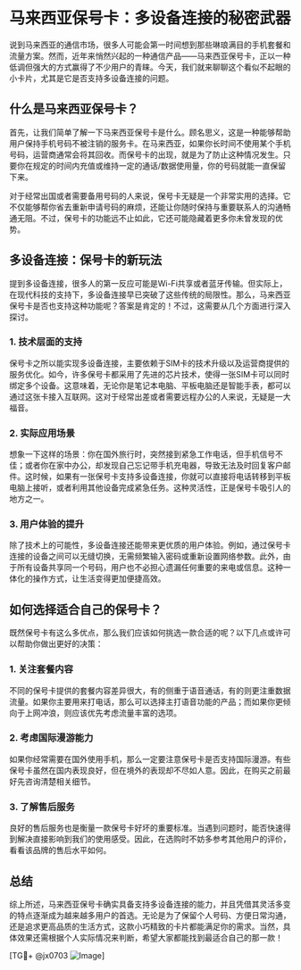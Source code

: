 # 马来西亚保号卡：多设备连接的秘密武器

说到马来西亚的通信市场，很多人可能会第一时间想到那些琳琅满目的手机套餐和流量方案。然而，近年来悄然兴起的一种通信产品——马来西亚保号卡，正以一种低调但强大的方式赢得了不少用户的青睐。今天，我们就来聊聊这个看似不起眼的小卡片，尤其是它是否支持多设备连接的问题。

## 什么是马来西亚保号卡？

首先，让我们简单了解一下马来西亚保号卡是什么。顾名思义，这是一种能够帮助用户保持手机号码不被注销的服务卡。在马来西亚，如果你长时间不使用某个手机号码，运营商通常会将其回收。而保号卡的出现，就是为了防止这种情况发生。只要你在规定的时间内充值或维持一定的通话/数据使用量，你的号码就能一直保留下来。

对于经常出国或者需要备用号码的人来说，保号卡无疑是一个非常实用的选择。它不仅能够帮你省去重新申请号码的麻烦，还能让你随时保持与重要联系人的沟通畅通无阻。不过，保号卡的功能远不止如此，它还可能隐藏着更多你未曾发现的优势。

## 多设备连接：保号卡的新玩法

提到多设备连接，很多人的第一反应可能是Wi-Fi共享或者蓝牙传输。但实际上，在现代科技的支持下，多设备连接早已突破了这些传统的局限性。那么，马来西亚保号卡是否也支持这种功能呢？答案是肯定的！不过，这需要从几个方面进行深入探讨。

### 1. 技术层面的支持

保号卡之所以能实现多设备连接，主要依赖于SIM卡的技术升级以及运营商提供的服务优化。如今，许多保号卡都采用了先进的芯片技术，使得一张SIM卡可以同时绑定多个设备。这意味着，无论你是笔记本电脑、平板电脑还是智能手表，都可以通过这张卡接入互联网。这对于经常出差或者需要远程办公的人来说，无疑是一大福音。

### 2. 实际应用场景

想象一下这样的场景：你在国外旅行时，突然接到紧急工作电话，但手机信号不佳；或者你在家中办公，却发现自己忘记带手机充电器，导致无法及时回复客户邮件。这时候，如果有一张保号卡支持多设备连接，你就可以直接将电话转移到平板电脑上接听，或者利用其他设备完成紧急任务。这种灵活性，正是保号卡吸引人的地方之一。

### 3. 用户体验的提升

除了技术上的可能性，多设备连接还能带来更优质的用户体验。例如，通过保号卡连接的设备之间可以无缝切换，无需频繁输入密码或重新设置网络参数。此外，由于所有设备共享同一个号码，用户也不必担心遗漏任何重要的来电或信息。这种一体化的操作方式，让生活变得更加便捷高效。

## 如何选择适合自己的保号卡？

既然保号卡有这么多优点，那么我们应该如何挑选一款合适的呢？以下几点或许可以帮助你做出更好的决策：

### 1. 关注套餐内容

不同的保号卡提供的套餐内容差异很大，有的侧重于语音通话，有的则更注重数据流量。如果你主要用来打电话，那么可以选择主打语音功能的产品；而如果你更倾向于上网冲浪，则应该优先考虑流量丰富的选项。

### 2. 考虑国际漫游能力

如果你经常需要在国外使用手机，那么一定要注意保号卡是否支持国际漫游。有些保号卡虽然在国内表现良好，但在境外的表现却不尽如人意。因此，在购买之前最好先咨询清楚相关细节。

### 3. 了解售后服务

良好的售后服务也是衡量一款保号卡好坏的重要标准。当遇到问题时，能否快速得到解决直接影响到我们的使用感受。因此，在选购时不妨多参考其他用户的评价，看看该品牌的售后水平如何。

## 总结

综上所述，马来西亚保号卡确实具备支持多设备连接的能力，并且凭借其灵活多变的特点逐渐成为越来越多用户的首选。无论是为了保留个人号码、方便日常沟通，还是追求更高品质的生活方式，这款小巧精致的卡片都能满足你的需求。当然，具体效果还需根据个人实际情况来判断，希望大家都能找到最适合自己的那一款！

[TG💪+ @jx0703 ![Image](https://github.com/user-attachments/assets/dbca1d08-cadb-493c-b0ec-ad6f7a83f270)]